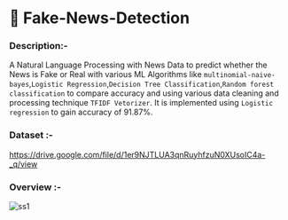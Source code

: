 # 📰 Fake-News-Detection

### Description:-
A Natural Language Processing with News Data to predict whether the News is Fake or Real with various ML Algorithms like `multinomial-naive-bayes`,`Logistic Regression`,`Decision Tree Classification`,`Random forest classification` to compare accuracy and using various data cleaning and processing technique `TFIDF Vetorizer`. It is implemented using `Logistic regression` to gain accuracy of 91.87%.

### Dataset :-
https://drive.google.com/file/d/1er9NJTLUA3qnRuyhfzuN0XUsoIC4a-_q/view

### Overview :-

![ss1](https://user-images.githubusercontent.com/105111251/218321622-8bd6b801-cd50-4314-b58d-30e6392de751.jpg)
